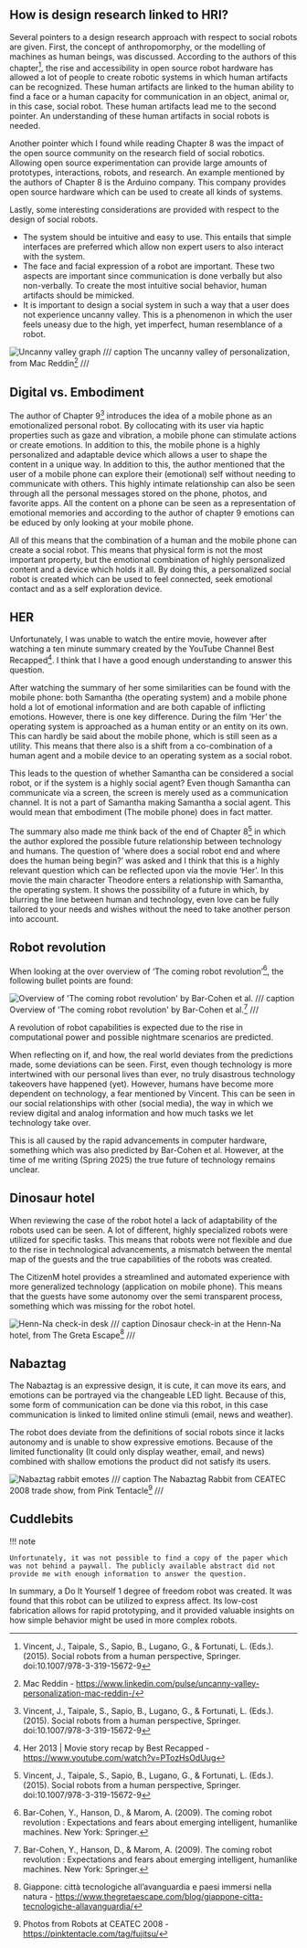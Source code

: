 ## How is design research linked to HRI?

Several pointers to a design research approach with respect to social robots are given. First, the concept of anthropomorphy, or the modelling of machines as human beings, was discussed. According to the authors of this chapter[^1], the rise and accessibility in open source robot hardware has allowed a lot of people to create robotic systems in which human artifacts can be recognized. These human artifacts are linked to the human ability to find a face or a human capacity for communication in an object, animal or, in this case, social robot. These human artifacts lead me to the second pointer. An understanding of these human artifacts in social robots is needed.

[^1]: Vincent, J., Taipale, S., Sapio, B., Lugano, G., & Fortunati, L. (Eds.). (2015). Social robots from a human perspective, Springer. doi:10.1007/978-3-319-15672-9

Another pointer which I found while reading Chapter 8 was the impact of the open source community on the research field of social robotics. Allowing open source experimentation can provide large amounts of prototypes, interactions, robots, and research. An example mentioned by the authors of Chapter 8 is the Arduino company. This company provides open source hardware which can be used to create all kinds of systems.

Lastly, some interesting considerations are provided with respect to the design of social robots.

-   The system should be intuitive and easy to use. This entails that simple interfaces are preferred which allow non expert users to also interact with the system.
-   The face and facial expression of a robot are important. These two aspects are important since communication is done verbally but also non-verbally. To create the most intuitive social behavior, human artifacts should be mimicked. 
-   It is important to design a social system in such a way that a user does not experience uncanny valley. This is a phenomenon in which the user feels uneasy due to the high, yet imperfect, human resemblance of a robot. 

![Uncanny valley graph](images/graph_uncanny.png)
/// caption
The uncanny valley of personalization, from Mac Reddin[^2]
///

[^2]: Mac Reddin - https://www.linkedin.com/pulse/uncanny-valley-personalization-mac-reddin-/

## Digital vs. Embodiment

The author of Chapter 9[^1] introduces the idea of a mobile phone as an emotionalized personal robot. By collocating with its user via haptic properties such as gaze and vibration, a mobile phone can stimulate actions or create emotions. In addition to this, the mobile phone is a highly personalized and adaptable device which allows a user to shape the content in a unique way. In addition to this, the author mentioned that the user of a mobile phone can explore their (emotional) self without needing to communicate with others. This highly intimate relationship can also be seen through all the personal messages stored on the phone, photos, and favorite apps.  All the content on a phone can be seen as a representation of emotional memories and according to the author of chapter 9 emotions can be educed by only looking at your mobile phone. 

All of this means that the combination of a human and the mobile phone can create a social robot. This means that physical form is not the most important property, but the emotional combination of highly personalized content and a device which holds it all. By doing this, a personalized social robot is created which can be used to feel connected, seek emotional contact and as a self exploration device.

## HER

Unfortunately, I was unable to watch the entire movie, however after watching a ten minute summary created by the YouTube Channel Best Recapped[^3]. I think that I have a good enough understanding to answer this question.

[^3]: Her 2013 | Movie story recap by Best Recapped - https://www.youtube.com/watch?v=PTozHsOdUug

After watching the summary of her some similarities can be found with the mobile phone: both Samantha (the operating system) and a mobile phone hold a lot of emotional information and are both capable of inflicting emotions. However, there is one key difference. During the film ‘Her’ the operating system is approached as a human entity or an entity on its own. This can hardly be said about the mobile phone, which is still seen as a utility. This means that there also is a shift from a co-combination of a human agent and a mobile device to an operating system as a social robot.

This leads to the question of whether Samantha can be considered a social robot, or if the system is a highly social agent? Even though Samantha can communicate via a screen, the screen is merely used as a communication channel. It is not a part of Samantha making Samantha a social agent. This would mean that embodiment (The mobile phone) does in fact matter.

The summary also made me think back of the end of Chapter 8[^1] in which the author explored the possible future relationship between technology and humans. The question of ‘where does a social robot end and where does the human being begin?’ was asked and I think that this is a highly relevant question which can be reflected upon via the movie ‘Her’. In this movie the main character Theodore enters a relationship with Samantha, the operating system. It shows the possibility of a future in which, by blurring the line between human and technology, even love can be fully tailored to your needs and wishes without the need to take another person into account. 

## Robot revolution

When looking at the over overview of ‘The coming robot revolution’[^4], the following bullet points are found:

![Overview of 'The coming robot revolution' by Bar-Cohen et al.](images/Bar-Cohen_RobotRevolution_overview.jpeg)
/// caption
Overview of 'The coming robot revolution' by Bar-Cohen et al.[^4]
///

[^4]: Bar-Cohen, Y., Hanson, D., & Marom, A. (2009). The coming robot revolution : Expectations and fears about emerging intelligent, humanlike machines. New York: Springer.

A revolution of robot capabilities is expected due to the rise in computational power and possible nightmare scenarios are predicted. 

When reflecting on if, and how, the real world deviates from the predictions made, some deviations can be seen. First, even though technology is more intertwined with our personal lives than ever, no truly disastrous technology takeovers have happened (yet). However, humans have become more dependent on technology, a fear mentioned by Vincent. This can be seen in our social relationships with other (social media), the way in which we review digital and analog information and how much tasks we let technology take over. 

This is all caused by the rapid advancements in computer hardware, something which was also predicted by Bar-Cohen et al. However, at the time of me writing (Spring 2025) the true future of technology remains unclear. 

## Dinosaur hotel

When reviewing the case of the robot hotel a lack of adaptability of the robots used can be seen. A lot of different, highly specialized robots were utilized for specific tasks. This means that robots were not flexible and due to the rise in technological advancements, a mismatch between the mental map of the guests and the true capabilities of the robots was created. 

The CitizenM hotel provides a streamlined and automated experience with more generalized technology (application on mobile phone). This means that the guests have some autonomy over the semi transparent process, something which was missing for the robot hotel. 

![Henn-Na check-in desk](images/Henn-Na-Robot-Hotel.jpg)
/// caption
Dinosaur check-in at the Henn-Na hotel, from The Greta Escape[^5]
///

[^5]: Giappone: città tecnologiche all’avanguardia e paesi immersi nella natura - https://www.thegretaescape.com/blog/giappone-citta-tecnologiche-allavanguardia/

## Nabaztag

The Nabaztag is an expressive design, it is cute, it can move its ears, and emotions can be portrayed via the changeable LED light. Because of this, some form of communication can be done via this robot, in this case communication is linked to limited online stimuli (email, news and weather). 

The robot does deviate from the definitions of social robots since it lacks autonomy and is unable to show expressive emotions. Because of the limited functionality (It could only display weather, email, and news) combined with shallow emotions the product did not satisfy its users. 

![Nabaztag rabbit emotes](images/Nabaztag_rabbit_emotes.jpg)
/// caption
The Nabaztag Rabbit from CEATEC 2008 trade show, from Pink Tentacle[^6]
///

[^6]: Photos from Robots at CEATEC 2008 - https://pinktentacle.com/tag/fujitsu/

## Cuddlebits

!!! note

    Unfortunately, it was not possible to find a copy of the paper which was not behind a paywall. The publicly available abstract did not provide me with enough information to answer the question.

In summary, a Do It Yourself 1 degree of freedom robot was created. It was found that this robot can be utilized to express affect. Its low-cost fabrication allows for rapid prototyping, and it provided valuable insights on how simple behavior might be used in more complex robots.  